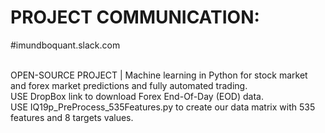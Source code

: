 # PROJECT COMMUNICATION: 
#imundboquant.slack.com

<br /> OPEN-SOURCE PROJECT | Machine learning in Python for stock market and forex market predictions and fully automated trading. 
<br /> USE DropBox link to download Forex End-Of-Day (EOD) data. 
<br /> USE IQ19p_PreProcess_535Features.py to create our data matrix with 535 features and 8 targets values.
